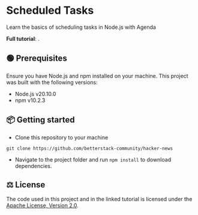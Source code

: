 # Scheduled Tasks

Learn the basics of scheduling tasks in Node.js with Agenda

**Full tutorial**: []().

## 🟢 Prerequisites

Ensure you have Node.js and npm installed on your machine. This project was built with the following versions:

- Node.js v20.10.0
- npm v10.2.3

## 📦 Getting started

- Clone this repository to your machine

```shell
git clone https://github.com/betterstack-community/hacker-news
```

- Navigate to the project folder and run `npm install` to download dependencies.

## ⚖ License

The code used in this project and in the linked tutorial is licensed under the [Apache License, Version 2.0](LICENSE).
